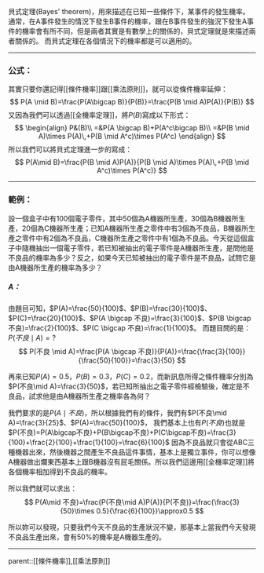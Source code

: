 貝式定理(Bayes' theorem)，用來描述在已知一些條件下，某事件的發生機率。通常，在A事件發生的情況下發生B事件的機率，跟在B事件發生的強況下發生A事件的機率會有所不同，但是兩者其實是有數學上的關係的，貝式定理就是來描述兩者關係的。
而貝式定理在各個情況下的機率都是可以適用的。
- - -
### 公式：
其實只要你還記得[[條件機率]]跟[[乘法原則]]，就可以從條件機率延伸：
$$
P(A \mid B)=\frac{P(A\bigcap B)}{P(B)}=\frac{P(B \mid A)P(A)}{P(B)}
$$
又因為我們可以透過[[全機率定理]]，將$P(B)$寫成以下形式：
$$
\begin{align}
P&(B)\\
=&P(A \bigcap B)+P(A^c\bigcap B)\\
=&P(B \mid A)\times P(A)\,+P(B \mid A^c)\times P(A^c)
\end{align}
$$
所以我們可以將貝式定理進一步的寫成：
$$
P(A\mid B)=\frac{P(B \mid A)P(A)}{P(B \mid A)\times P(A)\,+P(B \mid A^c)\times P(A^c)}
$$
- - -
### 範例：
設一個盒子中有100個電子零件，其中50個為A機器所生產，30個為B機器所生產，20個為C機器所生產；已知A機器所生產之零件中有3個為不良品，B機器所生產之零件中有2個為不良品，C機器所生產之零件中有1個為不良品。今天從這個盒子中隨機抽出一個電子零件，若已知被抽出的電子零件是A機器所生產，是問他是不良品的機率為多少？反之，如果今天已知被抽出的電子零件是不良品，試問它是由A機器所生產的機率為多少？

##### A：
由題目可知，$P(A)=\frac{50}{100}$、$P(B)=\frac{30}{100}$、$P(C)=\frac{20}{100}$、$P(A \bigcap 不良)=\frac{3}{100}$、$P(B \bigcap 不良)=\frac{2}{100}$、$P(C \bigcap 不良)=\frac{1}{100}$。
而題目問的是：$P(不良\mid A)=?$
$$
P(不良 \mid A)=\frac{P(A \bigcap 不良)}{P(A)}=\frac{\frac{3}{100}}{\frac{50}{100}}=\frac{3}{50}
$$


再來已知$P(A)=0.5，P(B)=0.3，P(C)=0.2$，而新訊息所得之條件機率分別為$P(不良\mid A)=\frac{3}{50}$，若已知所抽出之電子零件經檢驗後，確定是不良品，試求他是由A機器所生產之機率各為何？

我們要求的是$P(A\mid 不良)$，所以根據我們有的條件，我們有$P(不良\mid A)=\frac{3}{25}$、$P(A)=\frac{50}{100}$，
我們基本上也有$P(不良)$也就是$P(不良)=P(A\bigcap不良)+P(B\bigcap不良)+P(C\bigcap不良)=\frac{3}{100}+\frac{2}{100}+\frac{1}{100}=\frac{6}{100}$
因為不良品就只會從ABC三種機器出來，然後機器之間產生不良品這件事情，基本上是獨立事件，你可以想像A機器做出爛東西基本上跟B機器沒有屁毛關係。所以我們這邊用[[全機率定理]]將各個機率相加得到不良品的機率。

所以我們就可以求出：
$$
P(A\mid 不良)=\frac{P(不良\mid A)P(A)}{P(不良)}=\frac{\frac{3}{50}\times 0.5}{\frac{6}{100}}\approx0.5
$$

所以妳可以發現，只要我們今天不良品的生產狀況不變，那基本上當我們今天發現不良品生產出來，會有50%的機率是A機器生產的。
- - -
parent::[[條件機率]],[[乘法原則]]